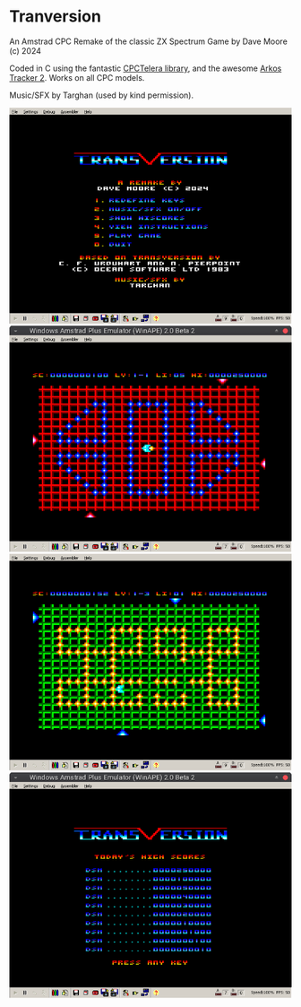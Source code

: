 # Tranversion

An Amstrad CPC Remake of the classic ZX Spectrum Game
by Dave Moore (c) 2024

Coded in C using the fantastic [CPCTelera library](https://lronaldo.github.io/cpctelera/), and the awesome [Arkos Tracker 2](https://www.julien-nevo.com/arkostracker/). Works on all CPC models.

Music/SFX by Targhan (used by kind permission).

![](/promo/1.png)
![](/promo/6.png)
![](/promo/9.png)
![](/promo/3.png)
